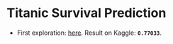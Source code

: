 # Titanic Survival Prediction

- First exploration: [here](notebooks/explorations.ipynb). Result on Kaggle: **`0.77033`**.
